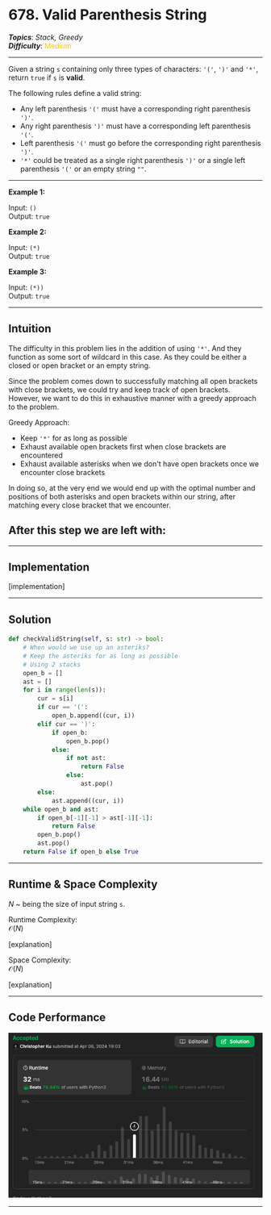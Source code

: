 # 678. Valid Parenthesis String
***Topics***: *Stack, Greedy*  
***Difficulty***: <span style="color: #fac31d;">Medium</span>
<!-- green: #46c6c2, yellow: #fac31d, red: #f8615c-->
---
Given a string `s` containing only three types of characters: `'('`, `')'` and `'*'`, return `true` if `s` is **valid**.

The following rules define a valid string:

- Any left parenthesis `'('` must have a corresponding right parenthesis `')'`.
- Any right parenthesis `')'` must have a corresponding left parenthesis `'('`.
- Left parenthesis `'('` must go before the corresponding right parenthesis `')'`.
- `'*'` could be treated as a single right parenthesis `')'` or a single left parenthesis `'('` or an empty string `""`.


---
**Example 1:**  

Input: `()`  
Output: `true`  

**Example 2:**  

Input: `(*)`  
Output: `true`

**Example 3:**  

Input: `(*))`  
Output: `true`

---
## Intuition
The difficulty in this problem lies in the addition of using `'*'`. And they function as some sort of wildcard in this case. As they could be either a closed or open bracket or an empty string.

Since the problem comes down to successfully matching all open brackets with close brackets, we could try and keep track of open brackets. However, we want to do this in exhaustive manner with a greedy approach to the problem.

Greedy Approach:
- Keep `'*'` for as long as possible
- Exhaust available open brackets first when close brackets are encountered
- Exhaust available asterisks when we don't have open brackets once we encounter close brackets

In doing so, at the very end we would end up with the optimal number and positions of both asterisks and open brackets within our string, after matching every close bracket that we encounter.

After this step we are left with:
- 



---
## Implementation
[implementation]

---
## Solution
```python
def checkValidString(self, s: str) -> bool:
    # When would we use up an asteriks?
    # Keep the asteriks for as long as possible
    # Using 2 stacks
    open_b = []
    ast = []
    for i in range(len(s)):
        cur = s[i]
        if cur == '(':
            open_b.append((cur, i))
        elif cur == ')':
            if open_b:
                open_b.pop()
            else:
                if not ast:
                    return False
                else:
                    ast.pop()
        else:
            ast.append((cur, i))
    while open_b and ast:
        if open_b[-1][-1] > ast[-1][-1]:
            return False
        open_b.pop()
        ast.pop()
    return False if open_b else True
```
---
## Runtime & Space Complexity
$N$ ~ being the size of input string `s`.  

Runtime Complexity:  
$\mathcal{O}(N)$

[explanation]

Space Complexity:  
$\mathcal{O}(N)$

[explanation]

---
## Code Performance
![678 code performance](../y_resources/code-performances/lc-678.png)

---